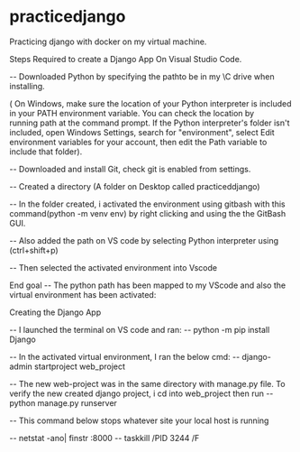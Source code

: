 # practicedjango

Practicing django with docker on my virtual machine.

Steps Required to create a Django App On Visual Studio Code.


-- Downloaded Python by specifying the pathto be in my \C drive when installing.

( On Windows, make sure the location of your Python interpreter is included in your PATH environment variable. You can check the location by running path at the command prompt. If the Python interpreter's folder isn't included, open Windows Settings, search for "environment", select Edit environment variables for your account, then edit the Path variable to include that folder).

-- Downloaded and install Git, check git is enabled from settings.

-- Created a directory (A folder on Desktop called practiceddjango)

-- In the folder created, i activated the environment using gitbash with this command(python -m venv env) by right clicking and  using the the GitBash GUI.

-- Also added the path on VS code by selecting Python interpreter using (ctrl+shift+p) 

-- Then selected the activated environment into Vscode

End goal -- The python path has been mapped to my VScode and also the virtual environment has been activated:

Creating the Django App

-- I launched the terminal on VS code and ran:
 -- python -m pip install Django

-- In the activated virtual environment, I  ran the below cmd: 
-- django-admin startproject web_project 

-- The new web-project was in the same directory with manage.py file. To verify the new created django project, i cd into web_project then run
-- python manage.py runserver


-- This command below stops whatever site your local host is running

-- netstat -ano| finstr :8000
-- taskkill /PID 3244 /F

